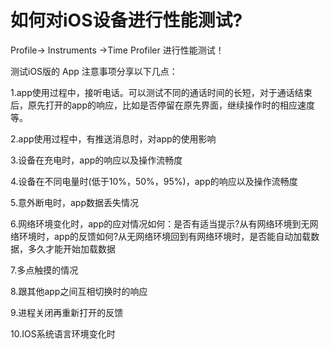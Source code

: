 # 如何对iOS设备进行性能测试?

Profile-> Instruments ->Time Profiler 进行性能测试！

测试iOS版的 App 注意事项分享以下几点：

1.app使用过程中，接听电话。可以测试不同的通话时间的长短，对于通话结束后，原先打开的app的响应，比如是否停留在原先界面，继续操作时的相应速度等。

2.app使用过程中，有推送消息时，对app的使用影响

3.设备在充电时，app的响应以及操作流畅度

4.设备在不同电量时(低于10%，50%，95%)，app的响应以及操作流畅度

5.意外断电时，app数据丢失情况

6.网络环境变化时，app的应对情况如何：是否有适当提示?从有网络环境到无网络环境时，app的反馈如何?从无网络环境回到有网络环境时，是否能自动加载数据，多久才能开始加载数据

7.多点触摸的情况

8.跟其他app之间互相切换时的响应

9.进程关闭再重新打开的反馈

10.IOS系统语言环境变化时

